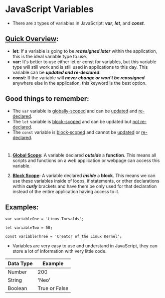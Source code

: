 # JavaScript Variables

- There are `3` types of variables in JavaScript: ***var***, ***let***, and ***const***.
 
## <ins>Quick Overview</ins>:

   - **let:** If a variable is going to be ***reassigned later*** within the application, this is the ideal variable type to use.
   - **var:** It's better to use either let or const for variables, but this variable type will still work and is still used in applications to this day. This variable can be ***updated and re-declared***.
   - **const:** If the variable will ***never change or won't be reassigned*** anywhere else in the application, this keyword is the best option.

## Good things to remember:

   - The `var` variable is <ins>globally-scoped</ins> and can be <ins>updated</ins> and <ins>re-declared</ins>.
   - The `let` variable is <ins>block-scoped</ins> and can be updated but <ins>not re-declared</ins>.
   - The `const` variable is <ins>block-scoped</ins> and cannot be <ins>updated</ins> or <ins>re-declared</ins>.

#

1. **<ins>Global Scope</ins>:** A variable declared ***outside*** a **function**. This means all scripts and functions on a web application or webpage can access this variable.

2. **<ins>Block Scope</ins>:** A variable declared ***inside*** a **block**. This means we can use these variables inside of loops, if statements, or other declarations within ***curly*** brackets and have them be only used for that declaration instead of the entire application having access to it.

## Examples:

```
var variableOne = 'Linus Torvalds';

let variableTwo = 50;

const variableThree = 'Creator of the Linux Kernel';
```

- Variables are very easy to use and understand in JavaScript, they can store a lot of information with very little code.

|Data Type|	Example|
|--|-- |
|Number	|200|
|String	|'Neo'|
|Boolean|	True or False|




